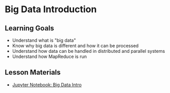 # Big Data Introduction

## Learning Goals

- Understand what is "big data"
- Know why big data is different and how it can be processed
- Understand how data can be handled in distributed and parallel systems
- Understand how MapReduce is run

## Lesson Materials

- [Jupyter Notebook: Big Data Intro](big_data_intro.ipynb)
